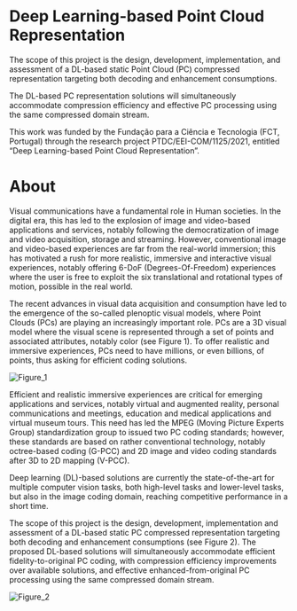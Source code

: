 # Deep Learning-based Point Cloud Representation


The scope of this project is the design, development, implementation, and assessment of a DL-based static Point Cloud (PC) compressed representation targeting both decoding and enhancement consumptions.

The DL-based PC representation solutions will simultaneously accommodate compression efficiency and effective PC processing using the same compressed domain stream.

This work was funded by the Fundação para a Ciência e Tecnologia (FCT, Portugal) through the research project PTDC/EEI-COM/1125/2021, entitled “Deep Learning-based Point Cloud Representation”.



# About

Visual communications have a fundamental role in Human societies. In the digital era, this has led to the explosion of image and video-based applications and services, notably following the democratization of image and video acquisition, storage and streaming. However, conventional image and video-based experiences are far from the real-world immersion; this has motivated a rush for more realistic, immersive and interactive visual experiences, notably offering 6-DoF (Degrees-Of-Freedom) experiences where the user is free to exploit the six translational and rotational types of motion, possible in the real world.

The recent advances in visual data acquisition and consumption have led to the emergence of the so-called plenoptic visual models, where Point Clouds (PCs) are playing an increasingly important role. PCs are a 3D visual model where the visual scene is represented through a set of points and associated attributes, notably color (see Figure 1). To offer realistic and immersive experiences, PCs need to have millions, or even billions, of points, thus asking for efficient coding solutions.

![Figure_1](https://user-images.githubusercontent.com/124708731/232832937-53b8ec8a-cbdc-4bd7-87fd-3aa5b1c5a0ec.png)

Efficient and realistic immersive experiences are critical for emerging applications and services, notably virtual and augmented reality, personal communications and meetings, education and medical applications and virtual museum tours. This need has led the MPEG (Moving Picture Experts Group) standardization group to issued two PC coding standards; however, these standards are based on rather conventional technology, notably octree-based coding (G-PCC) and 2D image and video coding standards after 3D to 2D mapping (V-PCC).

Deep learning (DL)-based solutions are currently the state-of-the-art for multiple computer vision tasks, both high-level tasks and lower-level tasks, but also in the image coding domain, reaching competitive performance in a short time. 

The scope of this project is the design, development, implementation and assessment of a DL-based static PC compressed representation targeting both decoding and enhancement consumptions (see Figure 2). The proposed DL-based solutions will simultaneously accommodate efficient fidelity-to-original PC coding, with compression efficiency improvements over available solutions, and effective enhanced-from-original PC processing using the same compressed domain stream. 

![Figure_2](https://user-images.githubusercontent.com/124708731/232832884-b189fd97-0cbf-43f9-a192-5005ce8121ba.png)
